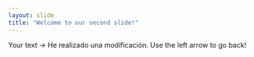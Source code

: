 ```yaml
---
layout: slide
title: "Welcome to our second slide!"
---
```

Your text -> He realizado una modificación.
Use the left arrow to go back!
